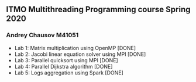 ## ITMO Multithreading Programming course Spring 2020

### Andrey Chausov M41051

* Lab 1: Matrix multiplication using OpenMP [DONE]
* Lab 2: Jacobi linear equation solver using MPI [DONE]
* Lab 3: Parallel quicksort using MPI [DONE]
* Lab 4: Parallel Dijkstra algorithm [DONE]
* Lab 5: Logs aggregation using Spark [DONE]